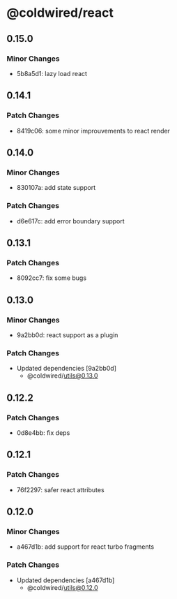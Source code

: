 # @coldwired/react

## 0.15.0

### Minor Changes

- 5b8a5d1: lazy load react

## 0.14.1

### Patch Changes

- 8419c06: some minor improuvements to react render

## 0.14.0

### Minor Changes

- 830107a: add state support

### Patch Changes

- d6e617c: add error boundary support

## 0.13.1

### Patch Changes

- 8092cc7: fix some bugs

## 0.13.0

### Minor Changes

- 9a2bb0d: react support as a plugin

### Patch Changes

- Updated dependencies [9a2bb0d]
  - @coldwired/utils@0.13.0

## 0.12.2

### Patch Changes

- 0d8e4bb: fix deps

## 0.12.1

### Patch Changes

- 76f2297: safer react attributes

## 0.12.0

### Minor Changes

- a467d1b: add support for react turbo fragments

### Patch Changes

- Updated dependencies [a467d1b]
  - @coldwired/utils@0.12.0
